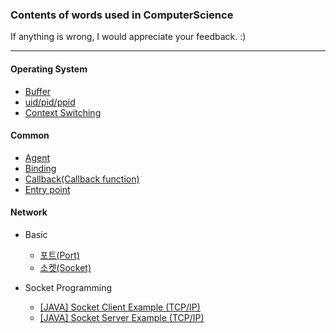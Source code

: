 ### Contents of words used in ComputerScience

If anything is wrong, I would appreciate your feedback. :)

---

#### Operating System

* [Buffer](https://www.notion.so/Buffer-2773bcc035ac43f78a84fde9e59a23f5)
* [uid/pid/ppid](https://www.notion.so/UID-PID-PPID-a85237a6b065477cbc4e0b998b39957c)
* [Context Switching](https://www.notion.so/OS-Context-Switching-815f5d91b2cc497299e6bfb5974406fb)


#### Common

* [Agent](https://www.notion.so/agent-1b229ec6fbd24446ad6038c09ba987cd)
* [Binding](https://www.notion.so/binding-df3a3293fc214168838801758e06cd34)
* [Callback(Callback function)](https://www.notion.so/Callback-276ecb6c3eba495c937d17205576c651)
* [Entry point](https://www.notion.so/Entry-point-db6df41fce6c4df28675e41a49b35535)


#### Network

+ Basic
  + [포트(Port)](https://www.notion.so/6-Port-50edf2f163084cd7bde4e0ef408460b8)
  + [소켓(Socket)](https://www.notion.so/7-Socket-ed5931efedb9452b96198162ba2ade06)

+ Socket Programming
  + [[JAVA] Socket Client Example (TCP/IP)](https://www.notion.so/JAVA-Socket-Client-Example-TCP-IP-17995479b64847968d3601287c3ed5d2)
  * [[JAVA] Socket Server Example (TCP/IP)](https://www.notion.so/JAVA-Socket-Server-Example-TCP-IP-9e8ca38fd59b476b81d76f6b68d5fa4e)
